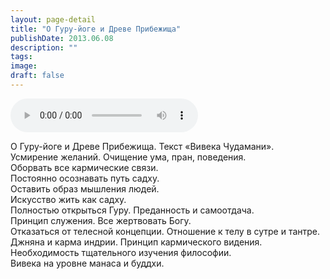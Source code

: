 ```yaml
---
layout: page-detail
title: "О Гуру-йоге и Древе Прибежища"
publishDate: 2013.06.08
description: ""
tags:
image:
draft: false
---
```


<audio title="2013.06.08 - О Гуру-йоге и Древе Прибежища.mp3" src="/upload/iblock/813/813dfa9b3aab59cc12b8d7db553fe1fc.mp3" controls=""></audio>

 О Гуру-йоге и Древе Прибежища. Текст «Вивека Чудамани».  
Усмирение желаний. Очищение ума, пран, поведения.  
Оборвать все кармические связи.  
Постоянно осознавать путь садху.  
Оставить образ мышления людей.  
Искусство жить как садху.  
Полностью открыться Гуру. Преданность и самоотдача.  
Принцип служения. Все жертвовать Богу.  
Отказаться от телесной концепции. Отношение к телу в сутре и тантре.  
Джняна и карма индрии. Принцип кармического видения.  
Необходимость тщательного изучения философии.  
Вивека на уровне манаса и буддхи. 

  
